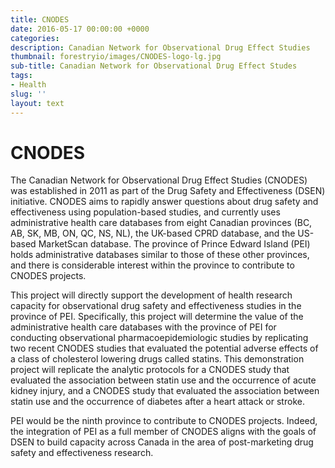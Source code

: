 ```yaml
---
title: CNODES
date: 2016-05-17 00:00:00 +0000
categories:
description: Canadian Network for Observational Drug Effect Studies
thumbnail: forestryio/images/CNODES-logo-lg.jpg
sub-title: Canadian Network for Observational Drug Effect Studes
tags:
- Health
slug: ''
layout: text
---
```

# CNODES

The Canadian Network for Observational Drug Effect Studies (CNODES) was established in 2011 as part of the Drug Safety and Effectiveness (DSEN) initiative. CNODES aims to rapidly answer questions about drug safety and effectiveness using population-based studies, and currently uses administrative health care databases from eight Canadian provinces (BC, AB, SK, MB, ON, QC, NS, NL), the UK-based CPRD database, and the US-based MarketScan database. The province of Prince Edward Island (PEI) holds administrative databases similar to those of these other provinces, and there is considerable interest within the province to contribute to CNODES projects.

This project will directly support the development of health research capacity for observational drug safety and effectiveness studies in the province of PEI. Specifically, this project will determine the value of the administrative health care databases with the province of PEI for conducting observational pharmacoepidemiologic studies by replicating two recent CNODES studies that evaluated the potential adverse effects of a class of cholesterol lowering drugs called statins. This demonstration project will replicate the analytic protocols for a CNODES study that evaluated the association between statin use and the occurrence of acute kidney injury, and a CNODES study that evaluated the association between statin use and the occurrence of diabetes after a heart attack or stroke.

PEI would be the ninth province to contribute to CNODES projects. Indeed, the integration of PEI as a full member of CNODES aligns with the goals of DSEN to build capacity across Canada in the area of post-marketing drug safety and effectiveness research.